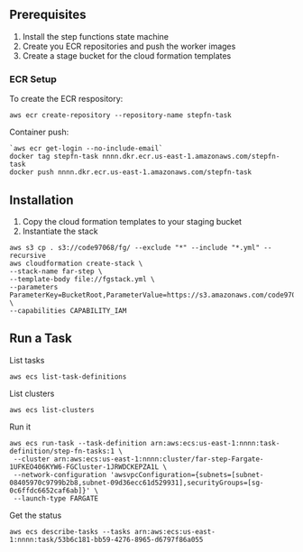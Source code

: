 ## Prerequisites

1. Install the step functions state machine
2. Create you ECR repositories and push the worker images
3. Create a stage bucket for the cloud formation templates

### ECR Setup

To create the ECR respository:

```console
aws ecr create-repository --repository-name stepfn-task
```

Container push:

```console
`aws ecr get-login --no-include-email`
docker tag stepfn-task nnnn.dkr.ecr.us-east-1.amazonaws.com/stepfn-task
docker push nnnn.dkr.ecr.us-east-1.amazonaws.com/stepfn-task
```

## Installation

1. Copy the cloud formation templates to your staging bucket
2. Instantiate the stack

```console
aws s3 cp . s3://code97068/fg/ --exclude "*" --include "*.yml" --recursive
aws cloudformation create-stack \
--stack-name far-step \
--template-body file://fgstack.yml \
--parameters ParameterKey=BucketRoot,ParameterValue=https://s3.amazonaws.com/code97068/fg \
--capabilities CAPABILITY_IAM
```

## Run a Task

List tasks

```console
aws ecs list-task-definitions
```

List clusters

```console
aws ecs list-clusters
```

Run it

```console
aws ecs run-task --task-definition arn:aws:ecs:us-east-1:nnnn:task-definition/step-fn-tasks:1 \
 --cluster arn:aws:ecs:us-east-1:nnnn:cluster/far-step-Fargate-1UFKEO406KYW6-FGCluster-1JRWDCKEPZA1L \
 --network-configuration 'awsvpcConfiguration={subnets=[subnet-08405970c9799b2b8,subnet-09d36ecc61d529931],securityGroups=[sg-0c6ffdc6652caf6ab]}' \
 --launch-type FARGATE
```

Get the status

```console
aws ecs describe-tasks --tasks arn:aws:ecs:us-east-1:nnnn:task/53b6c181-bb59-4276-8965-d6797f86a055
```



